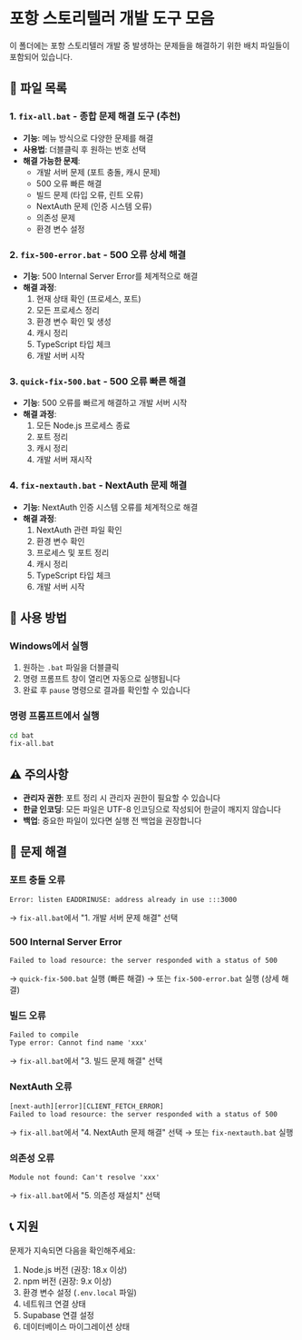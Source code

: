 # 포항 스토리텔러 개발 도구 모음

이 폴더에는 포항 스토리텔러 개발 중 발생하는 문제들을 해결하기 위한 배치 파일들이 포함되어 있습니다.

## 📁 파일 목록

### 1. `fix-all.bat` - 종합 문제 해결 도구 (추천)
- **기능**: 메뉴 방식으로 다양한 문제를 해결
- **사용법**: 더블클릭 후 원하는 번호 선택
- **해결 가능한 문제**:
  - 개발 서버 문제 (포트 충돌, 캐시 문제)
  - 500 오류 빠른 해결
  - 빌드 문제 (타입 오류, 린트 오류)
  - NextAuth 문제 (인증 시스템 오류)
  - 의존성 문제
  - 환경 변수 설정

### 2. `fix-500-error.bat` - 500 오류 상세 해결
- **기능**: 500 Internal Server Error를 체계적으로 해결
- **해결 과정**:
  1. 현재 상태 확인 (프로세스, 포트)
  2. 모든 프로세스 정리
  3. 환경 변수 확인 및 생성
  4. 캐시 정리
  5. TypeScript 타입 체크
  6. 개발 서버 시작

### 3. `quick-fix-500.bat` - 500 오류 빠른 해결
- **기능**: 500 오류를 빠르게 해결하고 개발 서버 시작
- **해결 과정**:
  1. 모든 Node.js 프로세스 종료
  2. 포트 정리
  3. 캐시 정리
  4. 개발 서버 재시작

### 4. `fix-nextauth.bat` - NextAuth 문제 해결
- **기능**: NextAuth 인증 시스템 오류를 체계적으로 해결
- **해결 과정**:
  1. NextAuth 관련 파일 확인
  2. 환경 변수 확인
  3. 프로세스 및 포트 정리
  4. 캐시 정리
  5. TypeScript 타입 체크
  6. 개발 서버 시작

## 🚀 사용 방법

### Windows에서 실행
1. 원하는 `.bat` 파일을 더블클릭
2. 명령 프롬프트 창이 열리면 자동으로 실행됩니다
3. 완료 후 `pause` 명령으로 결과를 확인할 수 있습니다

### 명령 프롬프트에서 실행
```cmd
cd bat
fix-all.bat
```

## ⚠️ 주의사항

- **관리자 권한**: 포트 정리 시 관리자 권한이 필요할 수 있습니다
- **한글 인코딩**: 모든 파일은 UTF-8 인코딩으로 작성되어 한글이 깨지지 않습니다
- **백업**: 중요한 파일이 있다면 실행 전 백업을 권장합니다

## 🔧 문제 해결

### 포트 충돌 오류
```
Error: listen EADDRINUSE: address already in use :::3000
```
→ `fix-all.bat`에서 "1. 개발 서버 문제 해결" 선택

### 500 Internal Server Error
```
Failed to load resource: the server responded with a status of 500
```
→ `quick-fix-500.bat` 실행 (빠른 해결)
→ 또는 `fix-500-error.bat` 실행 (상세 해결)

### 빌드 오류
```
Failed to compile
Type error: Cannot find name 'xxx'
```
→ `fix-all.bat`에서 "3. 빌드 문제 해결" 선택

### NextAuth 오류
```
[next-auth][error][CLIENT_FETCH_ERROR]
Failed to load resource: the server responded with a status of 500
```
→ `fix-all.bat`에서 "4. NextAuth 문제 해결" 선택
→ 또는 `fix-nextauth.bat` 실행

### 의존성 오류
```
Module not found: Can't resolve 'xxx'
```
→ `fix-all.bat`에서 "5. 의존성 재설치" 선택

## 📞 지원

문제가 지속되면 다음을 확인해주세요:
1. Node.js 버전 (권장: 18.x 이상)
2. npm 버전 (권장: 9.x 이상)
3. 환경 변수 설정 (`.env.local` 파일)
4. 네트워크 연결 상태
5. Supabase 연결 설정
6. 데이터베이스 마이그레이션 상태
